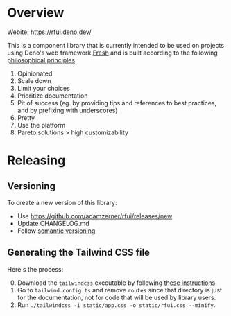 # Overview

Webite: https://rfui.deno.dev/

This is a component library that is currently intended to be used on projects
using Deno's web framework [Fresh](https://fresh.deno.dev/) and is built
according to the following
[philosophical principles](https://rfui.deno.dev/philosophy).

1. Opinionated
2. Scale down
3. Limit your choices
4. Prioritize documentation
5. Pit of success (eg. by providing tips and references to best practices, and
   by prefixing with underscores)
6. Pretty
7. Use the platform
8. Pareto solutions > high customizability

# Releasing

## Versioning

To create a new version of this library:

- Use https://github.com/adamzerner/rfui/releases/new
- Update CHANGELOG.md
- Follow [semantic versioning](https://semver.org/)

## Generating the Tailwind CSS file

Here's the process:

0. Download the `tailwindcss` executable by following
   [these instructions](https://tailwindcss.com/blog/standalone-cli#get-started).
1. Go to `tailwind.config.ts` and remove `routes` since that directory is just
   for the documentation, not for code that will be used by library users.
2. Run `./tailwindcss -i static/app.css -o static/rfui.css --minify`.
